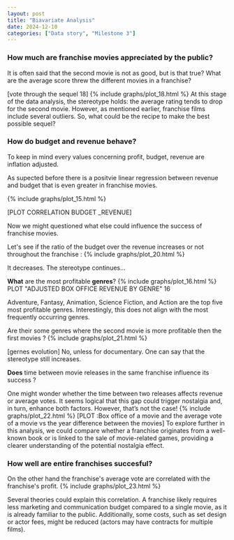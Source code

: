 ```yaml
---
layout: post
title: "Biavariate Analysis"
date: 2024-12-10
categories: ["Data story", "Milestone 3"]
---
```

### How much are franchise movies appreciated by the public?
It is often said that the second movie is not as good, but is that true? What are the average score threw the different movies in a franchise? 

[vote through the sequel 18]
{% include graphs/plot_18.html %}
At this stage of the data analysis, the stereotype holds: the average rating tends to drop for the second movie. However, as mentioned earlier, franchise films include several outliers. So, what could be the recipe to make the best possible sequel?

### How do budget and revenue behave?
To keep in mind every values concerning profit, budget, revenue are inflation adjusted. 

As supected before there is a positvie linear regression between revenue and budget that is even greater in franchise movies. 

{% include graphs/plot_15.html %}

[PLOT CORRELATION BUDGET _REVENUE]

Now we might questioned what else could influence the success of franchise movies. 

Let's see if the ratio of the budget over the revenue increases or not throughout the franchise : 
{% include graphs/plot_20.html %}

It decreases. The stereotype continues...


**What** are the most profitable **genres**? 
{% include graphs/plot_16.html %}
PLOT "ADJUSTED BOX OFFICE REVENUE BY GENRE" 16

Adventure, Fantasy, Animation, Science Fiction, and Action are the top five most profitable genres. Interestingly, this does not align with the most frequently occurring genres. 

Are their some genres where the second movie is more profitable then the first movies ? 
{% include graphs/plot_21.html %}

[gernes evolution]
No, unless for documentary. One can say that the stereotype still increases. 


**Does** time between movie releases in the same franchise influence its success ? 

One might wonder whether the time between two releases affects revenue or average votes. It seems logical that this gap could trigger nostalgia and, in turn, enhance both factors. However, that’s not the case!
{% include graphs/plot_22.html %}
[PLOT :Box office of a movie and the average vote of a movie vs the year difference between the movies]
To explore further in this analysis, we could compare whether a franchise originates from a well-known book or is linked to the sale of movie-related games, providing a clearer understanding of the potential nostalgia effect.

### How well are entire franchises succesful? 
On the other hand the franchise's average vote are correlated with the franchise's profit.
{% include graphs/plot_23.html %}


Several theories could explain this correlation. A franchise likely requires less marketing and communication budget compared to a single movie, as it is already familiar to the public. Additionally, some costs, such as set design or actor fees, might be reduced (actors may have contracts for multiple films).











